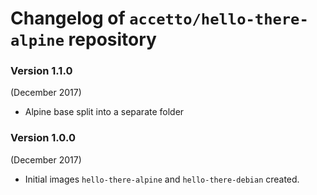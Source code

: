 # Changelog of `accetto/hello-there-alpine` repository

### Version 1.1.0

(December 2017)

- Alpine base split into a separate folder

### Version 1.0.0

(December 2017)

- Initial images `hello-there-alpine` and `hello-there-debian` created.
